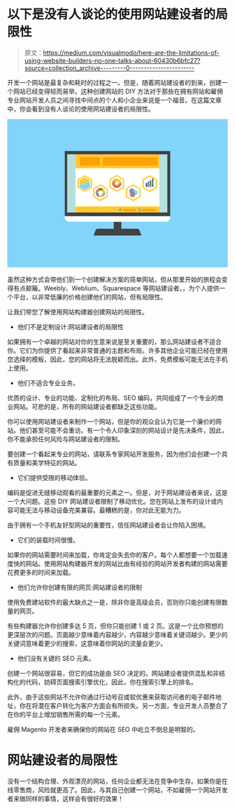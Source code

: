 # 以下是没有人谈论的使用网站建设者的局限性

> 原文：<https://medium.com/visualmodo/here-are-the-limitations-of-using-website-builders-no-one-talks-about-60430b6bfc27?source=collection_archive---------0----------------------->

开发一个网站是最复杂和耗时的过程之一。但是，随着网站建设者的到来，创建一个网站已经变得轻而易举。这种创建网站的 DIY 方法对于那些在拥有网站和雇佣专业网站开发人员之间寻找中间点的个人和小企业来说是一个福音。在这篇文章中，你会看到没有人谈论的使用网站建设者的局限性。

![](img/bf05345b10185ab31bde537ddec93f86.png)

虽然这种方式会带他们到一个创建解决方案的简单网站，但从那里开始的旅程会变得有点颠簸。Weebly、Weblium、Squarespace 等网站建设者。，为个人提供一个平台，以非常低廉的价格创建他们的网站，但有局限性。

让我们带您了解使用网站构建器创建网站的局限性。

*   他们不是定制设计:网站建设者的局限性

如果拥有一个卓越的网站对你的生意来说是至关重要的，那么网站建设者不适合你。它们为你提供了看起来非常普通的主题和布局。许多其他企业可能已经在使用您选择的模板，因此，您的网站将无法脱颖而出。此外，免费模板可能无法在手机上使用。

*   他们不适合专业业务。

优质的设计、专业的功能、定制化的布局、SEO 编码，共同组成了一个专业的商业网站。可悲的是，所有的网站建设者都缺乏这些功能。

你可以使用网站建设者来制作一个网站，但是你的观众会认为它是一个廉价的网站。他们甚至可能不会重访。有一个令人印象深刻的网站设计是先决条件，因此，你不能承担任何风险与网站建设者的限制。

要创建一个看起来专业的网站，请联系专家网站开发服务，因为他们会创建一个具有质量和美学特征的网站。

*   它们提供受限的移动体验。

编码是促进无缝移动观看的最重要的元素之一。但是，对于网站建设者来说，这是一个大问题。这些 DIY 网站建设者限制了移动优化。您在网站上发布的设计或内容可能无法与移动设备完美兼容。最糟糕的是，你对此无能为力。

由于拥有一个手机友好型网站的重要性，信任网站建设者会让你陷入困境。

*   它们的装载时间很慢。

如果你的网站需要时间来加载，你肯定会失去你的客户。每个人都想要一个加载速度快的网站。使用网站构建器开发的网站比由有经验的网站开发者构建的网站需要花费更多的时间来加载。

*   他们允许你创建有限的网页:网站建设者的限制

使用免费建站软件的最大缺点之一是，除非你是高级会员，否则你只能创建有限数量的网页。

有些构建器允许你创建多达 5 页，但你只能创建 1 或 2 页。这是一个比你预想的更深层次的问题。页面越少意味着内容越少，内容越少意味着关键词越少。更少的关键词意味着更少的搜索，这意味着你网站的流量会更少。

*   他们没有关键的 SEO 元素。

创建一个网站很容易，但它的成功是由 SEO 决定的。网站建设者提供混乱和非结构化的代码，妨碍页面搜索引擎优化，因此，你在搜索引擎上的排名。

此外，由于这些网站不允许你通过行动号召或软优惠来获取访问者的电子邮件地址，你在将潜在客户转化为客户方面会有所损失。另一方面，专业开发人员整合了在你的平台上增加销售所需的每一个元素。

雇佣 Magento 开发者来确保你的网站在 SEO 中屹立不倒总是明智的。

# 网站建设者的局限性

没有一个结构合理、外观漂亮的网站，任何企业都无法在竞争中生存。如果你是在线零售商，风险就更高了。因此，与其自己创建一个网站，不如雇佣一个网站开发者来做同样的事情，这样会有很好的效果！